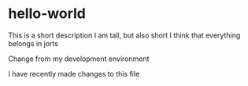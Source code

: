 # hello-world
This is a short description
I am tall, but also short
I think that everything belongs in jorts

Change from my development environment 

I have recently made changes to this file
